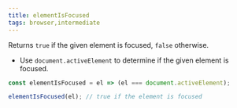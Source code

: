 ```yaml
---
title: elementIsFocused
tags: browser,intermediate
---
```


Returns `true` if the given element is focused, `false` otherwise.

- Use `document.activeElement` to determine if the given element is focused.

```js
const elementIsFocused = el => (el === document.activeElement);
```

```js
elementIsFocused(el); // true if the element is focused
```
